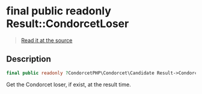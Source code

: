 # final public readonly Result::CondorcetLoser

> [Read it at the source](https://github.com/julien-boudry/Condorcet/blob/master/src/Result.php#L22)

## Description    

```php
final public readonly ?CondorcetPHP\Condorcet\Candidate Result->CondorcetLoser 
```

Get the Condorcet loser, if exist, at the result time.
    